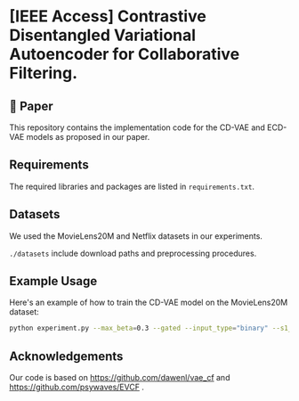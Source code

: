 # [IEEE Access] Contrastive Disentangled Variational Autoencoder for Collaborative Filtering.
## 📄 Paper 

This repository contains the implementation code for the CD-VAE and ECD-VAE models as proposed in our paper.

## Requirements
The required libraries and packages are listed in ```requirements.txt```.

## Datasets
We used the MovieLens20M and Netflix datasets in our experiments. 

```./datasets``` include download paths and preprocessing procedures.

## Example Usage

Here's an example of how to train the CD-VAE model on the MovieLens20M dataset:

```bash
python experiment.py --max_beta=0.3 --gated --input_type="binary" --s1_size=200 --s2_size=200 --z_size=200 --hidden_size=600 --num_layers=2 --note="ml20m(CD-VAE)"
```

## Acknowledgements
Our code is based on https://github.com/dawenl/vae_cf and https://github.com/psywaves/EVCF .
